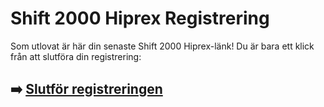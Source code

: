 # Shift 2000 Hiprex Registrering

Som utlovat är här din senaste Shift 2000 Hiprex-länk! Du är bara ett klick från att slutföra din registrering:

## ➡️ [Slutför registreringen](https://tinyurl.com/4n4v6xxs)